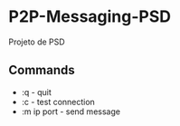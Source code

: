 # P2P-Messaging-PSD
Projeto de PSD

## Commands
  - :q - quit
  - :c - test connection
  - :m ip port - send message

